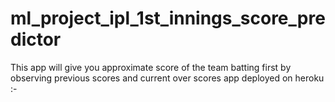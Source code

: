 # ml_project_ipl_1st_innings_score_predictor

This app will give you approximate score of the team batting first by observing previous scores and current over scores app deployed on heroku :-
